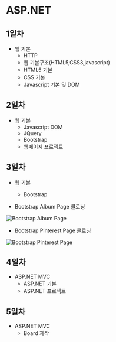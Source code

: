 # ASP.NET
## 1일차
- 웹 기본
  - HTTP
  - 웹 기본구조(HTML5,CSS3,javascript)
  - HTML5 기본
  - CSS 기본
  - Javascript 기본 및 DOM

## 2일차
- 웹 기본
  - Javascript DOM
  - JQuery
  - Bootstrap
  - 웹페이지 프로젝트

## 3일차
- 웹 기본
  - Bootstrap
  
- Bootstrap Album Page 클로닝

![Bootstrap Album Page](https://github.com/OHYUNBEOM/ASP.NET/blob/main/images/bootstrapAlbum.gif?raw=true)

- Bootstrap Pinterest Page 클로닝

![Bootstrap Pinterest Page](https://github.com/OHYUNBEOM/ASP.NET/blob/main/images/interestSite.gif?raw=true)

## 4일차
- ASP.NET MVC
  - ASP.NET 기본
  - ASP.NET 프로젝트

## 5일차
- ASP.NET MVC
  - Board 제작
